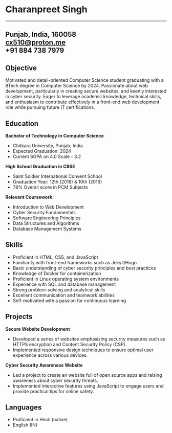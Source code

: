# Charanpreet Singh

---
Punjab, India, 160058 <br>
[cx510@proton.me](cx510@proton.me) <br>
+91 884 738 7979
---

## Objective

Motivated and detail-oriented Computer Science student graduating with a BTech degree in Computer Science by 2024. Passionate about web development, particularly in creating secure websites, and keenly interested in cyber security. Eager to leverage academic knowledge, technical skills, and enthusiasm to contribute effectively in a front-end web development role while pursuing future IT certifications.

## Education

**Bachelor of Technology in Computer Science**

- Chitkara University, Punjab, India  
- Expected Graduation: 2024
- Current SGPA on 4.0 Scale - 3.2

**High School Graduation in CBSE**

- Saint Soldier International Convent School
- Graduation Year: 12th (2018) & 10th (2016)
- 78% Overall score in PCM Subjects

**Relevant Coursework:**

- Introduction to Web Development
- Cyber Security Fundamentals
- Software Engineering Principles
- Data Structures and Algorithms
- Database Management Systems

## Skills

- Proficient in HTML, CSS, and JavaScript
- Familiarity with front-end frameworks such as Jekyll/Hugo
- Basic understanding of cyber security principles and best practices
- Knowledge of Docker for containerization
- Proficient in Linux operating system environments
- Experience with SQL and database management
- Strong problem-solving and analytical skills
- Excellent communication and teamwork abilities
- Self-motivated with a passion for continuous learning

## Projects

**Secure Website Development**

- Developed a series of websites emphasizing security measures such as HTTPS encryption and Content Security Policy (CSP).
- Implemented responsive design techniques to ensure optimal user experience across various devices.

**Cyber Security Awareness Website**

- Led a project to create an website full of open source apps and raising awareness about cyber security threats.
- Implemented interactive features using JavaScript to engage users and provide practical tips for online safety.

## Languages

- Proficient in Hindi (native)
- English (IN)
